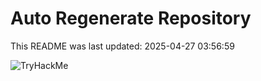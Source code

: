 # Auto Regenerate Repository

This README was last updated: 2025-04-27 03:56:59

 ![TryHackMe](https://tryhackme.com/badge/533634)